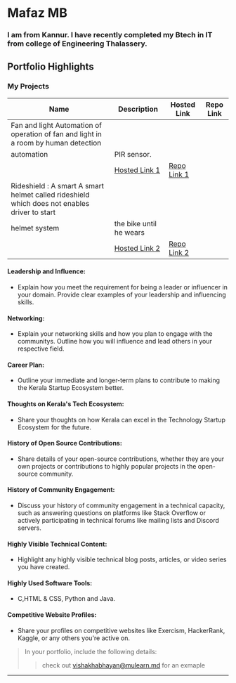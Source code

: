 # Mafaz MB

### I am from Kannur. I have recently completed my Btech in IT from college of Engineering Thalassery.




## Portfolio Highlights

### My Projects

| Name                | Description                                                               | Hosted Link                              | Repo Link                                                      |
|---------------------|---------------------------------------------------------------------------|------------------------------------------|----------------------------------------------------------------|
| Fan and light         Automation of operation of fan and light in a room by human detection 
automation            | PIR sensor.
                                                                                                  | [Hosted Link 1](https://example.com)    | [Repo Link 1](https://github.com/username/project1)             |
| Rideshield : A smart  A smart helmet called rideshield which does not enables driver to start 
helmet system         | the bike until he wears 
                                                                                                  | [Hosted Link 2](https://example.com)    | [Repo Link 2](https://github.com/username/project2)             |

#### Leadership and Influence:

- Explain how you meet the requirement for being a leader or influencer in your domain. Provide clear examples of your leadership and influencing skills.

#### Networking:

- Explain your networking skills and how you plan to engage with the communitys. Outline how you will influence and lead others in your respective field.

#### Career Plan:

- Outline your immediate and longer-term plans to contribute to making the Kerala Startup Ecosystem better.

#### Thoughts on Kerala's Tech Ecosystem:

- Share your thoughts on how Kerala can excel in the Technology Startup Ecosystem for the future.

#### History of Open Source Contributions:

- Share details of your open-source contributions, whether they are your own projects or contributions to highly popular projects in the open-source community.

#### History of Community Engagement:

-  Discuss your history of community engagement in a technical capacity, such as answering questions on platforms like Stack Overflow or actively participating in technical forums like mailing lists and Discord servers.

#### Highly Visible Technical Content:

- Highlight any highly visible technical blog posts, articles, or video series you have created.

#### Highly Used Software Tools:

- C,HTML & CSS, Python and Java.

#### Competitive Website Profiles:

- Share your profiles on competitive websites like Exercism, HackerRank, Kaggle, or any others you're active on.



> In your portfolio, include the following details:
>> check out [vishakhabhayan@mulearn.md](./profiles/vishakhabhayan@mulearn.md) for an exmaple

---
